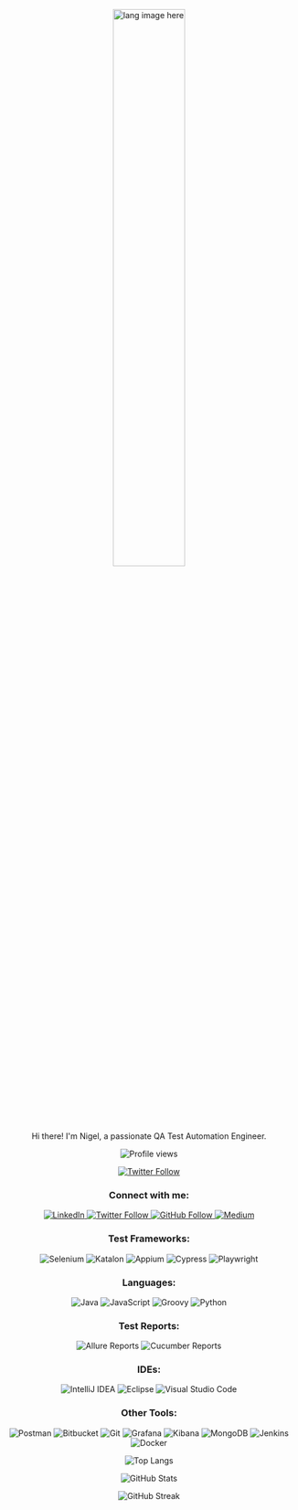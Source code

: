 <p align="center">
    <img src="https://github.com/alansmathew/alansmathew/raw/master/lang.gif" alt="lang image here" width="50%">
</p>

<p align="center">Hi there! I'm Nigel, a passionate QA Test Automation Engineer.</p>

<p align="center">
    <img src="https://komarev.com/ghpvc/?username=youvegotnigel&label=Profile%20views&color=blueviolet&style=flat-square" alt="Profile views">
</p>

<p align="center">
    <a href="https://twitter.com/youvegotnigel" target="_blank">
        <img src="https://img.shields.io/twitter/follow/youvegotnigel?style=social" alt="Twitter Follow">
    </a>
</p>

<h3 align="center">Connect with me:</h3>
<p align="center">
    <a href="https://linkedin.com/in/nigel-mulholland" target="_blank">
        <img src="https://img.shields.io/badge/LinkedIn--blue?style=social&logo=linkedin" alt="LinkedIn">
    </a>
    <a href="https://twitter.com/youvegotnigel" target="_blank">
        <img src="https://img.shields.io/twitter/follow/youvegotnigel?label=Follow&style=social&logo=twitter" alt="Twitter Follow">
    </a>
    <a href="https://github.com/youvegotnigel" target="_blank">
        <img src="https://img.shields.io/github/followers/youvegotnigel?label=Follow&style=social" alt="GitHub Follow">
    </a>
    <a href="https://medium.com/@youvegotnigel" target="_blank">
        <img src="https://img.shields.io/badge/Medium--blue?style=social&logo=medium" alt="Medium">
    </a>
</p>

<h3 align="center">Test Frameworks:</h3>
<p align="center">
    <img src="https://img.shields.io/badge/Selenium--blue?style=flat-square&logo=selenium" alt="Selenium">
    <img src="https://img.shields.io/badge/Katalon--blue?style=flat-square&logo=katalon-studio" alt="Katalon">
    <img src="https://img.shields.io/badge/Appium--blue?style=flat-square&logo=appium" alt="Appium">
    <img src="https://img.shields.io/badge/Cypress--blue?style=flat-square&logo=cypress" alt="Cypress">
    <img src="https://img.shields.io/badge/Playwright--blue?style=flat-square&logo=playwright" alt="Playwright">
</p>

<h3 align="center">Languages:</h3>
<p align="center">
    <img src="https://img.shields.io/badge/Java--blue?style=flat-square&logo=java" alt="Java">
    <img src="https://img.shields.io/badge/JavaScript--blue?style=flat-square&logo=javascript" alt="JavaScript">
    <img src="https://img.shields.io/badge/Groovy--blue?style=flat-square&logo=apache-groovy" alt="Groovy">
    <img src="https://img.shields.io/badge/Python--blue?style=flat-square&logo=python" alt="Python">
</p>

<h3 align="center">Test Reports:</h3>
<p align="center">
    <img src="https://img.shields.io/badge/Allure%20Reports--blue?style=flat-square&logo=allure" alt="Allure Reports">
    <img src="https://img.shields.io/badge/Cucumber%20Reports--blue?style=flat-square&logo=cucumber" alt="Cucumber Reports">
</p>

<h3 align="center">IDEs:</h3>
<p align="center">
    <img src="https://img.shields.io/badge/IntelliJ%20IDEA--blue?style=flat-square&logo=intellij-idea" alt="IntelliJ IDEA">
    <img src="https://img.shields.io/badge/Eclipse--blue?style=flat-square&logo=eclipse" alt="Eclipse">
    <img src="https://img.shields.io/badge/Visual%20Studio%20Code--blue?style=flat-square&logo=visual-studio-code" alt="Visual Studio Code">
</p>

<h3 align="center">Other Tools:</h3>
<p align="center">
    <img src="https://img.shields.io/badge/Postman--blue?style=flat-square&logo=postman" alt="Postman">
    <img src="https://img.shields.io/badge/Bitbucket--blue?style=flat-square&logo=bitbucket" alt="Bitbucket">
    <img src="https://img.shields.io/badge/Git--blue?style=flat-square&logo=git" alt="Git">
    <img src="https://img.shields.io/badge/Grafana--blue?style=flat-square&logo=grafana" alt="Grafana">
    <img src="https://img.shields.io/badge/Kibana--blue?style=flat-square&logo=kibana" alt="Kibana">
    <img src="https://img.shields.io/badge/MongoDB--blue?style=flat-square&logo=mongodb" alt="MongoDB">
    <img src="https://img.shields.io/badge/Jenkins--blue?style=flat-square&logo=jenkins" alt="Jenkins">
    <img src="https://img.shields.io/badge/Docker--blue?style=flat-square&logo=docker" alt="Docker">
</p>

<p align="center">
    <img src="https://github-readme-stats.vercel.app/api/top-langs/?username=youvegotnigel&layout=compact&theme=dark" alt="Top Langs">
</p>

<p align="center">
    <img src="https://github-readme-stats.vercel.app/api?username=youvegotnigel&show_icons=true&theme=dark" alt="GitHub Stats">
</p>

<p align="center">
    <img src="https://github-readme-streak-stats.herokuapp.com/?user=youvegotnigel&theme=dark" alt="GitHub Streak">
</p>
